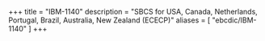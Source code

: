 +++
title = "IBM-1140"
description = "SBCS for USA, Canada, Netherlands, Portugal, Brazil, Australia, New Zealand (ECECP)"
aliases = [ "ebcdic/IBM-1140" ]
+++
